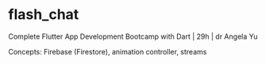 # flash_chat

Complete Flutter App Development Bootcamp with Dart | 29h | dr Angela Yu

Concepts: Firebase (Firestore), animation controller, streams
